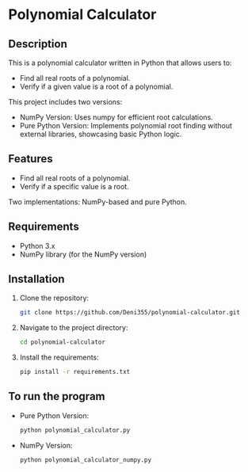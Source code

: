 # Polynomial Calculator

## Description
This is a polynomial calculator written in Python that allows users to:
- Find all real roots of a polynomial.
- Verify if a given value is a root of a polynomial.

This project includes two versions:
- NumPy Version: Uses numpy for efficient root calculations.
- Pure Python Version: Implements polynomial root finding without external libraries, showcasing basic Python logic.

## Features
- Find all real roots of a polynomial.
- Verify if a specific value is a root.

Two implementations: NumPy-based and pure Python.

## Requirements
- Python 3.x
- NumPy library (for the NumPy version)

## Installation
1. Clone the repository:
   ```bash
   git clone https://github.com/Deni355/polynomial-calculator.git

2. Navigate to the project directory:
   ```bash
   cd polynomial-calculator

3. Install the requirements:
   ```bash
   pip install -r requirements.txt

## To run the program

- Pure Python Version:
   ```bash
   python polynomial_calculator.py

- NumPy Version:
   ```bash
   python polynomial_calculator_numpy.py
